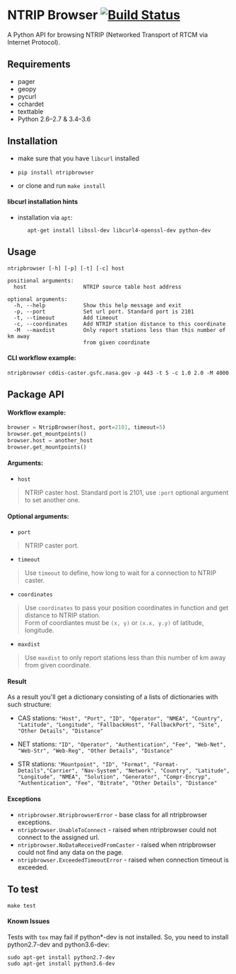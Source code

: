 # NTRIP Browser [![Build Status](https://travis-ci.com/emlid/ntripbrowser.svg?branch=master)](https://travis-ci.com/emlid/ntripbrowser)

A Python API for browsing NTRIP (Networked Transport of RTCM via Internet Protocol).

## Requirements
 - pager
 - geopy
 - pycurl
 - cchardet
 - texttable
 - Python 2.6–2.7 & 3.4–3.6

## Installation

 - make sure that you have `libcurl` installed

 - `pip install ntripbrowser`

 -  or clone and run `make install`

#### libcurl installation hints

 - installation via `apt`:
 
    ```
       apt-get install libssl-dev libcurl4-openssl-dev python-dev
    ```
    
## Usage 

```
ntripbrowser [-h] [-p] [-t] [-c] host

positional arguments:  
  host                  NTRIP source table host address

optional arguments:  
  -h, --help            Show this help message and exit  
  -p, --port            Set url port. Standard port is 2101  
  -t, --timeout         Add timeout  
  -c, --coordinates     Add NTRIP station distance to this coordinate
  -M  --maxdist         Only report stations less than this number of km away
                        from given coordinate
 ```

#### CLI workflow example:

    ntripbrowser cddis-caster.gsfc.nasa.gov -p 443 -t 5 -c 1.0 2.0 -M 4000

## Package API
#### Workflow example:

```python
browser = NtripBrowser(host, port=2101, timeout=5)
browser.get_mountpoints()
browser.host = another_host
browser.get_mountpoints()
```

#### Arguments:

 - `host`

> NTRIP caster host.
> Standard port is 2101, use `:port` optional argument to set another one.

#### Optional arguments:

 - `port`

> NTRIP caster port.

 - `timeout`    
 
> Use `timeout` to define, how long to wait for a connection to NTRIP caster.
 - `coordinates`
 
> Use `coordinates` to pass your position coordinates in function and get distance to NTRIP station.    
> Form of coordiantes must be `(x, y)` or `(x.x, y.y)` of latitude, longitude.

 - `maxdist`
> Use `maxdist` to only report stations less than this number of km away from given coordinate.

#### Result

As a result you'll get a dictionary consisting of a lists of dictionaries with such structure:

- CAS stations: `"Host", "Port", "ID", "Operator", "NMEA", "Country", "Latitude", "Longitude", "FallbackHost", "FallbackPort", "Site", "Other Details", "Distance"` 

- NET stations: `"ID", "Operator", "Authentication", "Fee", "Web-Net", "Web-Str", "Web-Reg", "Other Details", "Distance"`    

- STR stations: `"Mountpoint", "ID", "Format", "Format-Details","Carrier", "Nav-System", "Network", "Country", "Latitude", "Longitude", "NMEA", "Solution", "Generator", "Compr-Encryp", "Authentication", "Fee", "Bitrate", "Other Details", "Distance"`

#### Exceptions

 - `ntripbrowser.NtripbrowserError` - base class for all ntripbrowser exceptions.
 - `ntripbrowser.UnableToConnect` - raised when ntripbrowser could not connect to the assigned url.
 - `ntripbrowser.NoDataReceivedFromCaster` - raised when ntripbrowser could not find any data on the page.
 - `ntripbrowser.ExceededTimeoutError` - raised when connection timeout is exceeded.

## To test

    make test

#### Known Issues
Tests with `tox` may fail if python*-dev is not installed.
So, you need to install python2.7-dev and python3.6-dev:

    sudo apt-get install python2.7-dev
    sudo apt-get install python3.6-dev


